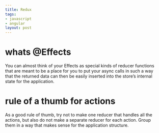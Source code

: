 ```yaml
---
title: Redux
tags:
- javascript
- angular
layout: post
---
```


# whats @Effects
You can almost think of your Effects as special kinds of reducer functions that are meant to be a place for you to put your async calls in such a way that the returned data can then be easily inserted into the store’s internal state for the application.

# rule of a thumb for actions
As a good rule of thumb, try not to make one reducer that handles all the actions, but also do not make a separate reducer for each action. Group them in a way that makes sense for the application structure. 
